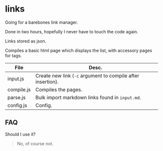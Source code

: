 # links

Going for a barebones link manager.

Done in two hours, hopefully I never have to touch the code again.

Links stored as json.

Compiles a basic html page which displays the list, with accessory pages for tags.

| File | Desc. |
| ---- | ---- |
|input.js | Create new link (`-c` argument to compile after insertion). |
|compile.js | Compiles the pages. |
|parse.js | Bulk import markdown links found in `input.md`. |
|config.js | Config. |

## FAQ
Should I use it?
> No, of course not.
